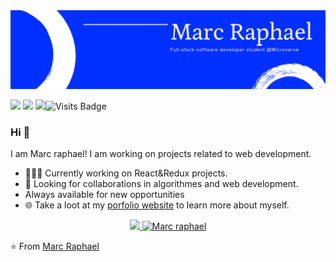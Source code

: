 <img src="./images/banner.png">

[<img src="https://img.shields.io/badge/twitter-%231DA1F2.svg?&style=for-the-badge&logo=twitter&logoColor=white" />](https://twiter.com/@MarcRaphael20)  [<img src="https://img.shields.io/badge/linkedin-%230077B5.svg?&style=for-the-badge&logo=linkedin&logoColor=white" />](https://www.linkedin.com/in/EssogoRaphael/) [<img src = "https://img.shields.io/badge/figma-%23E4405F.svg?&style=for-the-badge&logo=figma&logoColor=white">](https://www.figma.com/@Marcraphael)![Visits Badge](https://badges.pufler.dev/visits/Marcraphael12/Marcraphael12?style=for-the-badge )

### Hi 👋
I am Marc raphael! I am working on projects related to web development.
- 👨🏽‍💻 Currently working on React&Redux projects.
- 🤝 Looking for collaborations in algorithmes and web development.
- Always available for new opportunities
- 🌐 Take a loot at my [porfolio website](https://portofolio.marcraphael.repl.co/) to learn more about myself.
<p align="center">
  <a href="https://github.com/shoirata">
    <img height="180em" src="https://github-readme-stats-eight-theta.vercel.app/api?username=Marcraphael12&show_icons=true&theme=midnight-black&count_private=true"/>
    <img height="180em" src="https://github-readme-stats.vercel.app/api/top-langs/?username=Marcraphael12&show_icons=true&theme=midnight-black&layout=compact" alt="Marc raphael" />
  </a>
</p>

<!--[![Marc Raphael's github activity graph](https://activity-graph.herokuapp.com/graph?username=Marcraphael12&theme=rogue)](https://github.com/UserName/github-readme-activity-graph)-->

⭐ From [Marc Raphael](https://github.com/Marcraphael12)
